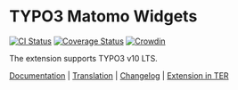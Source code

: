 # TYPO3 Matomo Widgets

[![CI Status](https://github.com/brotkrueml/typo3-matomo-widgets/workflows/CI/badge.svg?branch=master)](https://github.com/brotkrueml/typo3-matomo-widgets/actions?query=workflow%3ACI)
[![Coverage Status](https://coveralls.io/repos/github/brotkrueml/typo3-matomo-widgets/badge.svg?branch=master)](https://coveralls.io/github/brotkrueml/typo3-matomo-widgets?branch=master)
[![Crowdin](https://badges.crowdin.net/typo3-extension-matomowidgets/localized.svg)](https://crowdin.com/project/typo3-extension-matomowidgets)

The extension supports TYPO3 v10 LTS.

[Documentation](https://docs.typo3.org/p/brotkrueml/typo3-matomo-widgets/master/en-us/) |
[Translation](https://crowdin.com/project/typo3-extension-matomowidgets) |
[Changelog](https://github.com/brotkrueml/typo3-matomo-widgets/blob/master/CHANGELOG.md) |
[Extension in TER](https://extensions.typo3.org/extension/matomo_widgets/)
